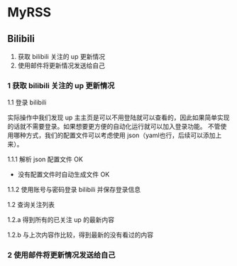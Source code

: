 # MyRSS

## Bilibili

1. 获取 bilibili 关注的 up 更新情况
2. 使用邮件将更新情况发送给自己

### 1 获取 bilibili 关注的 up 更新情况

1.1 登录 bilibili

实际操作中我们发现 up 主主页是可以不用登陆就可以查看的，因此如果简单实现的话就不需要登录。如果想要更方便的自动化运行就可以加入登录功能。
不管使用哪种方式，我们的配置文件可以考虑使用 json（yaml也行，后续可以添加上来）。

1.1.1 解析 json 配置文件  OK

- 没有配置文件时自动生成文件 OK

1.1.2 使用账号与密码登录 bilibili 并保存登录信息

1.2 查询关注列表

1.2.a 得到所有的已关注 up 的最新内容

1.2.b 与上次内容作比较，得到最新的没有看过的内容

### 2 使用邮件将更新情况发送给自己

